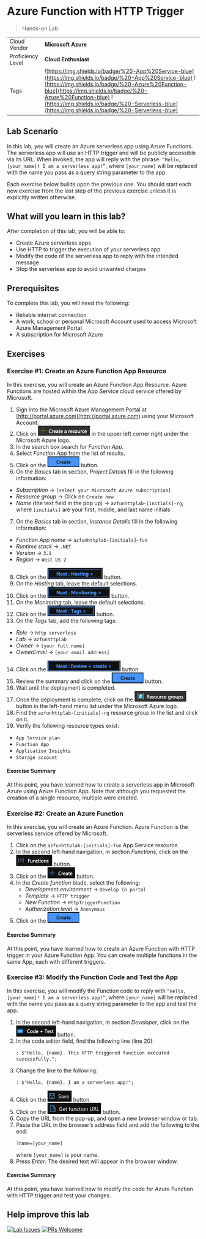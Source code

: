 # Azure Function with HTTP Trigger

> Hands-on Lab

|                   |                       |
| :---------------- | :-------------------- |
| Cloud Vendor      | **Microsoft Azure**   |
| Proficiency Level | **Cloud  Enthusiast** |
| Tags              | ![https://img.shields.io/badge/%20-App%20Service-blue](https://img.shields.io/badge/%20-App%20Service-blue) ![https://img.shields.io/badge/%20-Azure%20Function-blue](https://img.shields.io/badge/%20-Azure%20Function-blue) ![https://img.shields.io/badge/%20-Serverless-blue](https://img.shields.io/badge/%20-Serverless-blue) |

## Lab Scenario
In this lab, you will create an Azure serverless app using Azure Functions. The serverless app will use an HTTP trigger and will be publicly accessible via its URL. When invoked, the app will reply with the phrase: `“Hello, [your_name]! I am a serverless app!”`, where `[your_name]` will be replaced with the name you pass as a query string parameter to the app.

Each exercise below builds upon the previous one. You should start each new exercise from the last step of the previous exercise unless it is explicitly written otherwise.

## What will you learn in this lab?
After completion of this lab, you will be able to:

- Create Azure serverless apps
- Use HTTP to trigger the execution of your serverless app
- Modify the code of the serverless app to reply with the intended message
- Stop the serverless app to avoid unwanted charges

## Prerequisites
To complete this lab, you will need the following:

- Reliable internet connection
- A work, school or personal Microsoft Account used to access Microsoft Azure Management Portal
- A subscription for Microsoft Azure

## Exercises

### Exercise #1: Create an Azure Function App Resource
In this exercise, you will create an Azure Function App Resource. Azure Functions are hosted within the App Service cloud service offered by Microsoft.

1. Sign into the Microsoft Azure Management Portal at [http://portal.azure.com](http://portal.azure.com) using your Microsoft Account.
2. Click on ![Create a resource](media/azure-create-a-resource.png) in the upper left corner right under the Microsoft Azure logo.
3. In the search box search for *Function App*.
4. Select *Function App* from the list of results.
5. Click on the ![Create button](media/azure-create-button.png) button.
6. On the *Basics* tab in section, *Project Details* fill in the following information:
  - *Subscription* → `[select your Microsoft Azure subscription]`
  - *Resource group* → Click on  `Create new`
  - *Name* (the text field in the pop up) → `azfunhttplab-[initials]-rg`, where `[initials]` are your first, middle, and last name initials
7. On the *Basics* tab in section, *Instance Details* fill in the following information:
  - *Function App name* → `azfunhttplab-[initials]-fun`
  - *Runtime stack* → `.NET`
  - *Version* → `3.1`
  - *Region* → `West US 2`
8. Click on the ![Next : Hosting button](media/azure-next-hosting-button.png) button.
9. On the *Hosting* tab, leave the default selections.
10. Click on the ![Next : Monitoring button](media/azure-next-monitoring-button.png) button.
11. On the *Monitoring* tab, leave the default selections.
12. Click on the ![Next : Tags button](media/azure-next-tags-button.png) button.
13. On the *Tags* tab, add the following tags:
  - *Role* → `http serverless`
  - *Lab* → `azfunhttplab`
  - *Owner* → `[your full name]`
  - *OwnerEmail* → `[your email address]`
14. Click on the ![Next : Review + create button](media/azure-next-review-and-create-button.png) button.
15. Review the summary and click on the ![Create button](media/azure-create-button.png) button.
16. Wait until the deployment is completed.
17. Once the deployment is complete, click on the ![Resource groups button](media/azure-resource-groups-button.png) button in the left-hand menu list under the Microsoft Azure logo.
24. Find the `azfunhttplab-[initials]-rg` resource group in the list and click on it.
25. Verify the following resource types exist:
  - `App Service plan`
  - `Function App`
  - `Application Insights`
  - `Storage account`

#### Exercise Summary
At this point, you have learned how to create a serverless app in Microsoft Azure using Azure Function App. Note that although you requested the creation of a single resource, multiple were created. 

### Exercise #2: Create an Azure Function
In this exercise, you will create an Azure Function. Azure Function is the serverless service offered by Microsoft.

1. Click on the `azfunhttplab-[initials]-fun` App Service resource.
2. In the second left-hand navigation, in section *Functions*, click on the ![Functions button](media/azure-functions-button.png) button.
3. Click on the ![Create button](media/azure-create-plus-button.png) button.
4. In the *Create function* blade, select the following:
   - *Development environment* → `Develop in portal`
   - *Template* → `HTTP trigger`
   - *New Function* → `HttpTriggerFunction`
   - *Authorization level* → `Anonymous`
5. Click on the ![Create button](media/azure-create-button.png)

#### Exercise Summary
At this point, you have learned how to create an Azure Function with HTTP trigger in your Azure Function App. You can create multiple functions in the same App, each with different triggers.

### Exercise #3: Modify the Function Code and Test the App
In this exercise, you will modify the Function code to reply with `“Hello, [your_name]! I am a serverless app!”`, where `[your_name]` will be replaced with the name you pass as a query string parameter to the app and test the app.

1. In the second left-hand navigation, in section *Developer*, click on the ![Code + Test button](media/azure-code-and-test-button.png) button.
2. In the code editor field, find the following line (line 20): 
   ```
   : $"Hello, {name}. This HTTP triggered function executed successfully.";
   ```
3. Change the line to the following:
   ```
   : $"Hello, {name}. I am a serverless app!";
   ```
4. Click on the ![Save button](media/azure-save-diskette-button.png) button.
5. Click on the ![Get function URL button](media/azure-get-function-url-button.png) button.
6. Copy the URL from the pop-up, and open a new browser window or tab.
7. Paste the URL in the browser’s address field and add the following to the end:
   ```
   ?name=[your_name]
   ```
   where `[your_name]` is your name. 
8. Press *Enter*. The desired text will appear in the browser window.

#### Exercise Summary
At this point, you have learned how to modify the code for Azure Function with HTTP trigger and test your changes.

## Help improve this lab

[![Lab Issues](https://img.shields.io/github/issues/crimsonpinnacle/cloud-labs)](https://github.com/CrimsonPinnacle/cloud-labs/issues/new?assignees=toddysm&labels=new+lab&template=bug_template.md&title=) [![PRs Welcome](https://img.shields.io/badge/PRs-welcome-brightgreen.svg)](https://github.com/CrimsonPinnacle/cloud-labs/pulls)
